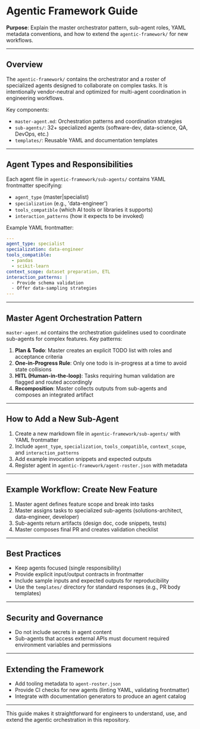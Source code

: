 # Agentic Framework Guide

**Purpose**: Explain the master orchestrator pattern, sub-agent roles, YAML metadata conventions, and how to extend the `agentic-framework/` for new workflows.

---

## Overview

The `agentic-framework/` contains the orchestrator and a roster of specialized agents designed to collaborate on complex tasks. It is intentionally vendor-neutral and optimized for multi-agent coordination in engineering workflows.

Key components:
- `master-agent.md`: Orchestration patterns and coordination strategies
- `sub-agents/`: 32+ specialized agents (software-dev, data-science, QA, DevOps, etc.)
- `templates/`: Reusable YAML and documentation templates

---

## Agent Types and Responsibilities

Each agent file in `agentic-framework/sub-agents/` contains YAML frontmatter specifying:
- `agent_type` (master|specialist)
- `specialization` (e.g., 'data-engineer')
- `tools_compatible` (which AI tools or libraries it supports)
- `interaction_patterns` (how it expects to be invoked)

Example YAML frontmatter:
```yaml
---
agent_type: specialist
specialization: data-engineer
tools_compatible:
  - pandas
  - scikit-learn
context_scope: dataset preparation, ETL
interaction_patterns: |
  - Provide schema validation
  - Offer data-sampling strategies
---
```

---

## Master Agent Orchestration Pattern

`master-agent.md` contains the orchestration guidelines used to coordinate sub-agents for complex features. Key patterns:

1. **Plan & Todo**: Master creates an explicit TODO list with roles and acceptance criteria
2. **One-in-Progress Rule**: Only one todo is in-progress at a time to avoid state collisions
3. **HITL (Human-in-the-loop)**: Tasks requiring human validation are flagged and routed accordingly
4. **Recomposition**: Master collects outputs from sub-agents and composes an integrated artifact

---

## How to Add a New Sub-Agent

1. Create a new markdown file in `agentic-framework/sub-agents/` with YAML frontmatter
2. Include `agent_type`, `specialization`, `tools_compatible`, `context_scope`, and `interaction_patterns`
3. Add example invocation snippets and expected outputs
4. Register agent in `agentic-framework/agent-roster.json` with metadata

---

## Example Workflow: Create New Feature

1. Master agent defines feature scope and break into tasks
2. Master assigns tasks to specialized sub-agents (solutions-architect, data-engineer, developer)
3. Sub-agents return artifacts (design doc, code snippets, tests)
4. Master composes final PR and creates validation checklist

---

## Best Practices

- Keep agents focused (single responsibility)
- Provide explicit input/output contracts in frontmatter
- Include sample inputs and expected outputs for reproducibility
- Use the `templates/` directory for standard responses (e.g., PR body templates)

---

## Security and Governance

- Do not include secrets in agent content
- Sub-agents that access external APIs must document required environment variables and permissions

---

## Extending the Framework

- Add tooling metadata to `agent-roster.json`
- Provide CI checks for new agents (linting YAML, validating frontmatter)
- Integrate with documentation generators to produce an agent catalog

---

This guide makes it straightforward for engineers to understand, use, and extend the agentic orchestration in this repository.